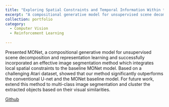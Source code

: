 ```yaml
---
title: "Exploring Spatial Constraints and Temporal Information Within the MONET Framework"
excerpt: "A compositional generative model for unsupervised scene decomposition and representation learning.<br/><a href='https://github.com/Rashi1997/monet-with-spatially-constrained-segmentation'>Github</a><br/><img src='/images/monet.png'>"
collection: portfolio
category: 
  - Computer Vision
  - Reinforcement Learning
  
---
```

Presented MONet, a compositional generative model for unsupervised scene decomposition and representation learning and
successfully incorporated an effective image segmentation method which integrates local spatial constraints to the baseline
MONet model. Based on a challenging Atari dataset, showed that our method significantly outperforms the conventional
U-net and the MONet baseline model. For future work, extend this method to multi-class image segmentation and cluster
the extracted objects based on their visual similarities.<br/>

<a href="https://github.com/Rashi1997/monet-with-spatially-constrained-segmentation">Github</a>